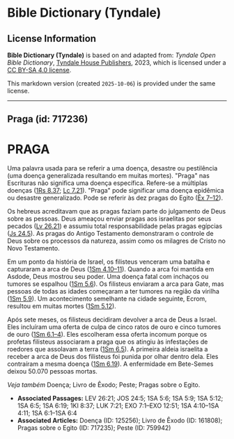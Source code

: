 # Bible Dictionary (Tyndale)

## License Information

**Bible Dictionary (Tyndale)** is based on and adapted from: _Tyndale Open Bible Dictionary_, [Tyndale House Publishers](https://tyndaleopenresources.com/), 2023, which is licensed under a [CC BY-SA 4.0 license](https://creativecommons.org/licenses/by-sa/4.0/legalcode.en).

This markdown version (created `2025-10-06`) is provided under the same license.



--------------------------------

## Praga (id: 717236)

PRAGA
=====

Uma palavra usada para se referir a uma doença, desastre ou pestilência (uma doença generalizada resultando em muitas mortes). "Praga" nas Escrituras não significa uma doença específica. Refere\-se a múltiplas doenças ([1Rs 8\.37](https://ref.ly/1Kgs8:37); [Lc 7\.21](https://ref.ly/Luke7:21)). "Praga" pode significar uma doença epidêmica ou desastre generalizado. Pode se referir às dez pragas do Egito ([Êx 7–12](https://ref.ly/Exod7:1-Exod12:51)).

Os hebreus acreditavam que as pragas faziam parte do julgamento de Deus sobre as pessoas. Deus ameaçou enviar pragas aos israelitas por seus pecados ([Lv 26\.21](https://ref.ly/Lev26:21)) e assumiu total responsabilidade pelas pragas egípcias ([Js 24\.5](https://ref.ly/Josh24:5)). As pragas do Antigo Testamento demonstraram o controle de Deus sobre os processos da natureza, assim como os milagres de Cristo no Novo Testamento.

Em um ponto da história de Israel, os filisteus venceram uma batalha e capturaram a arca de Deus ([1Sm 4\.10–11](https://ref.ly/1Sam4:10-1Sam4:11)). Quando a arca foi mantida em Asdode, Deus mostrou seu poder. Uma doença fatal com inchaços ou tumores se espalhou ([1Sm 5\.6](https://ref.ly/1Sam5:6)). Os filisteus enviaram a arca para Gate, mas pessoas de todas as idades começaram a ter tumores na região da virilha ([1Sm 5\.9](https://ref.ly/1Sam5:9)). Um acontecimento semelhante na cidade seguinte, Ecrom, resultou em muitas mortes ([1Sm 5\.12](https://ref.ly/1Sam5:12)).

Após sete meses, os filisteus decidiram devolver a arca de Deus a Israel. Eles incluíram uma oferta de culpa de cinco ratos de ouro e cinco tumores de ouro ([1Sm 6\.1–4](https://ref.ly/1Sam6:1-1Sam6:4)). Eles escolheram essa oferta incomum porque os profetas filisteus associaram a praga que os atingiu às infestações de roedores que assolavam a terra ([1Sm 6\.5](https://ref.ly/1Sam6:5)). A primeira aldeia israelita a receber a arca de Deus dos filisteus foi punida por olhar dentro dela. Eles contraíram a mesma doença ([1Sm 6\.19](https://ref.ly/1Sam6:19)). A enfermidade em Bete\-Semes deixou 50\.070 pessoas mortas.

*Veja também* Doença; Livro de Êxodo; Peste; Pragas sobre o Egito.

* **Associated Passages:** LEV 26:21; JOS 24:5; 1SA 5:6; 1SA 5:9; 1SA 5:12; 1SA 6:5; 1SA 6:19; 1KI 8:37; LUK 7:21; EXO 7:1–EXO 12:51; 1SA 4:10–1SA 4:11; 1SA 6:1–1SA 6:4
* **Associated Articles:** Doença (ID: 125256); Livro de Êxodo (ID: 161808); Pragas sobre o Egito (ID: 717235); Peste (ID: 759942)

